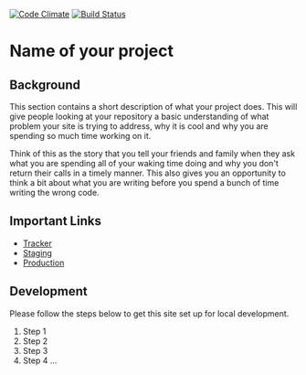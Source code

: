 [![Code Climate](https://codeclimate.com/github/rails/rails.png)](https://codeclimate.com/github/rails/rails)
[![Build Status](https://travis-ci.org/rails/rails.svg?branch=4-1-stable)](https://travis-ci.org/rails/rails)

# Name of your project

## Background

This section contains a short description of what your project does. This will give people looking at your repository a basic understanding of what problem your site is trying to address, why it is cool and why you are spending so much time working on it.

Think of this as the story that you tell your friends and family when they ask what you are spending all of your waking time doing and why you don't return their calls in a timely manner. This also gives you an opportunity to think a bit about what you are writing before you spend a bunch of time writing the wrong code.

## Important Links

* [Tracker](http://pivotaltracker.com/some_tracker_project)
* [Staging](http://some-staging-app.herokuapp.com)
* [Production](http://some-production-app.herokuapp.com)

## Development

Please follow the steps below to get this site set up for local development.

1. Step 1
1. Step 2
1. Step 3
1. Step 4 ...
